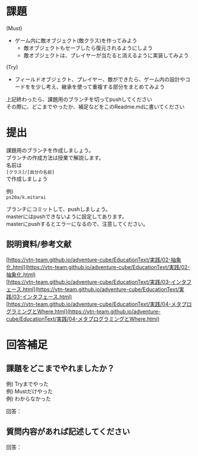 # 課題

(Must)
- ゲーム内に敵オブジェクト(敵クラス)を作ってみよう
    - 敵オブジェクトもセーブしたら復元されるようにしよう
    - 敵オブジェクトは、プレイヤーが当たると消えるように実装してみよう

(Try)
- フィールドオブジェクト、プレイヤー、敵ができたら、ゲーム内の設計やコードをを少し考え、継承を使って重複する部分をまとめてみよう

上記終わったら、課題用のブランチを切ってpushしてください  
その際に、どこまでやったか、補足などをこのReadme.mdに書いてください  


# 提出

課題用のブランチを作成しましょう。  
ブランチの作成方法は授業で解説します。  
名前は  
```[クラス]/[自分の名前]```  
で作成しましょう  

例)  
```ps20a/k.mitarai```  

ブランチにコミットして、pushしましょう。  
masterにはpushできないように設定してあります。  
masterにpushするとエラーになるので、注意してください。  


## 説明資料/参考文献
[https://vtn-team.github.io/adventure-cube/EducationText/実践/02-抽象化.html](https://vtn-team.github.io/adventure-cube/EducationText/実践/02-抽象化.html)  
[https://vtn-team.github.io/adventure-cube/EducationText/実践/03-インタフェース.html](https://vtn-team.github.io/adventure-cube/EducationText/実践/03-インタフェース.html)  
[https://vtn-team.github.io/adventure-cube/EducationText/実践/04-メタプログラミングとWhere.html](https://vtn-team.github.io/adventure-cube/EducationText/実践/04-メタプログラミングとWhere.html)  


# 回答補足

## 課題をどこまでやれましたか？  

例) Tryまでやった  
例) Mustだけやった  
例) わからなかった  

回答： 


## 質問内容があれば記述してください  

回答： 

